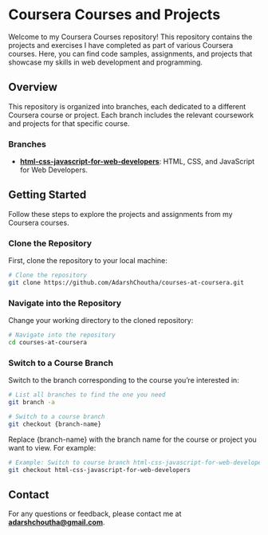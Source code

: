 # Coursera Courses and Projects

Welcome to my Coursera Courses repository! This repository contains the projects and exercises I have completed as part of various Coursera courses. Here, you can find code samples, assignments, and projects that showcase my skills in web development and programming.


## Overview

This repository is organized into branches, each dedicated to a different Coursera course or project. Each branch includes the relevant coursework and projects for that specific course.

### Branches

- **[html-css-javascript-for-web-developers](https://github.com/AdarshChoutha/courses-at-coursera/tree/html-css-javascript-for-web-developers)**: HTML, CSS, and JavaScript for Web Developers.


## Getting Started

Follow these steps to explore the projects and assignments from my Coursera courses.

### Clone the Repository

First, clone the repository to your local machine:

```bash
# Clone the repository
git clone https://github.com/AdarshChoutha/courses-at-coursera.git
```

### Navigate into the Repository

Change your working directory to the cloned repository:

```bash
# Navigate into the repository
cd courses-at-coursera
```

### Switch to a Course Branch

Switch to the branch corresponding to the course you’re interested in:

```bash
# List all branches to find the one you need
git branch -a

# Switch to a course branch
git checkout {branch-name}
```

Replace {branch-name} with the branch name for the course or project you want to view. For example:

```bash
# Example: Switch to course branch html-css-javascript-for-web-developers
git checkout html-css-javascript-for-web-developers
```


## Contact

For any questions or feedback, please contact me at **[adarshchoutha@gmail.com](mailto:adarshchoutha@gmail.com)**.